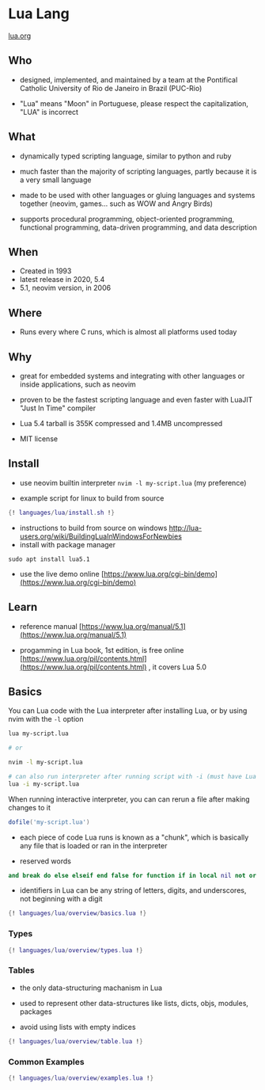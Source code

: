# Lua Lang

[lua.org](https://www.lua.org/about.html)

## Who

- designed, implemented, and maintained by a team at the Pontifical Catholic University of Rio de Janeiro in Brazil (PUC-Rio)

- "Lua" means "Moon" in Portuguese, please respect the capitalization, "LUA" is incorrect

## What

- dynamically typed scripting language, similar to python and ruby

- much faster than the majority of scripting languages, partly because it is a very small language

- made to be used with other languages or gluing languages and systems together (neovim, games... such as WOW and Angry Birds)

- supports procedural programming, object-oriented programming, functional programming, data-driven programming, and data description

## When 

- Created in 1993
- latest release in 2020, 5.4
- 5.1, neovim version, in 2006

## Where

- Runs every where C runs, which is almost all platforms used today

## Why 

- great for embedded systems and integrating with other languages or inside applications, such as neovim

- proven to be the fastest scripting language and even faster with LuaJIT "Just In Time" compiler

- Lua 5.4 tarball is 355K compressed and 1.4MB uncompressed

- MIT license

## Install

- use neovim builtin interpreter `nvim -l my-script.lua` (my preference)
 
- example script for linux to build from source

```lua
{! languages/lua/install.sh !}
```

- instructions to build from source on windows [ http://lua-users.org/wiki/BuildingLuaInWindowsForNewbies ](http://lua-users.org/wiki/BuildingLuaInWindowsForNewbies)
- install with package manager

`sudo apt install lua5.1`

- use the live demo online [https://www.lua.org/cgi-bin/demo](https://www.lua.org/cgi-bin/demo)

## Learn

- reference manual [https://www.lua.org/manual/5.1](https://www.lua.org/manual/5.1)

- progamming in Lua book, 1st edition, is free online [https://www.lua.org/pil/contents.html](https://www.lua.org/pil/contents.html) , it covers Lua 5.0

## Basics

You can Lua code with the Lua interpreter after installing Lua, or by using nvim with the `-l` option

```sh
lua my-script.lua

# or

nvim -l my-script.lua

# can also run interpreter after running script with -i (must have Lua installed)
lua -i my-script.lua
```

When running interactive interpreter, you can can rerun a file after making changes to it

```lua
dofile('my-script.lua')
```

- each piece of code Lua runs is known as a "chunk", which is basically any file that is loaded or ran in the interpreter

- reserved words

```lua
and break do else elseif end false for function if in local nil not or repeat return then true until while
```

- identifiers in Lua can be any string of letters, digits, and underscores, not beginning with a digit

```lua
{! languages/lua/overview/basics.lua !}
```

### Types

```lua
{! languages/lua/overview/types.lua !}
```

### Tables

- the only data-structuring machanism in Lua

- used to represent other data-structures like lists, dicts, objs, modules, packages

- avoid using lists with empty indices

```lua
{! languages/lua/overview/table.lua !}
```

### Common Examples

```lua
{! languages/lua/overview/examples.lua !}
```
